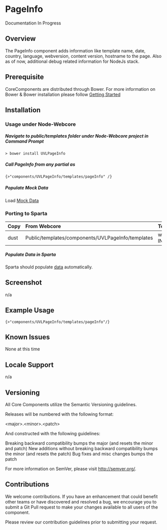 # PageInfo
Documentation In Progress

## Overview
The PageInfo component adds information like template name, date, country, language, webversion, content version, hostname to the page.
Also as of now, additional debug related information for NodeJs stack.

## Prerequisite
CoreComponents are distributed through Bower. For more information on Bower & Bower installation please follow [Getting Started](/pages/CoreComponents/corecomponents.github.com/gettingStarted.html)

## Installation
### Usage under Node-Webcore
##### Navigate to public/templates folder under Node-Webcore project in Command Prompt
```
> bower install UVLPageInfo
```
##### Call PageInfo from any partial as
```html
{>"components/UVLPageInfo/templates/pageInfo" /}
```
##### Populate Mock Data
Load [Mock Data](https://github.paypal.com/CoreComponents/UVLPageInfo/blob/master/mock/data/default.json)

### Porting to Sparta
| Copy              | From Webcore                                    | To Sparta        																															|
| ----------------- |:-------------------------------------------     | :-----------------------------------------------------------------------------|
| dust				      | Public/templates/components/UVLPageInfo/templates  | webapp/WEB-INF/tmpl/dust/components/UVLPageInfo/templates/										    |

##### Populate Data in Sparta
Sparta should populate [data](https://github.paypal.com/CoreComponents/UVLPageInfo/blob/master/mock/data/default.json) automatically.

## Screenshot
n/a

## Example Usage
```dust
{>"components/UVLPageInfo/templates/pageInfo"/}
```
## Known Issues
None at this time

## Locale Support
n/a

## Versioning
All Core Components utilize the Semantic Versioning guidelines.

Releases will be numbered with the following format:

&lt;major&gt;.&lt;minor&gt;.&lt;patch&gt;

And constructed with the following guidelines:

Breaking backward compatibility bumps the major (and resets the minor and patch)
New additions without breaking backward compatibility bumps the minor (and resets the patch)
Bug fixes and misc changes bumps the patch

For more information on SemVer, please visit http://semver.org/.

## Contributions
We welcome contributions. If you have an enhancement that could benefit other teams or have discovered and resolved a bug, we encourage you to submit a Git Pull request to make your changes available to all users of the component.

Please review our contribution guidelines prior to submitting your request.


